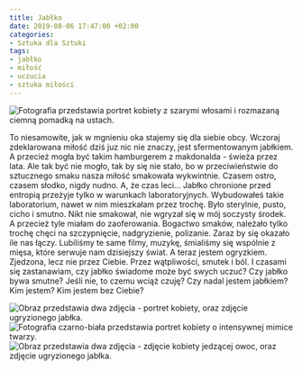 ```yaml
---
title: Jabłko
date: 2019-08-06 17:47:00 +02:00
categories:
- Sztuka dla Sztuki
tags:
- jabłko
- miłość
- uczucia
- sztuka miłości
---
```


![Fotografia przedstawia portret kobiety z szarymi włosami i rozmazaną ciemną pomadką na ustach.](https://ello-direct-uploads.s3.amazonaws.com/uploads/13f28a54-4b73-4f7d-8a1d-1adb5f9a1334/ello-316f02eb-efca-4caf-b677-594b409e9d00.jpeg)

To niesamowite, jak w mgnieniu oka stajemy się dla siebie obcy. Wczoraj
zdeklarowana miłość dziś juz nic nie znaczy, jest sfermentowanym jabłkiem. A przecież mogła być takim hamburgerem z makdonalda - świeża przez lata. Ale tak być nie mogło, tak by się nie stało, bo w przeciwieństwie do sztucznego smaku nasza miłość smakowała wykwintnie. Czasem ostro, czasem słodko, nigdy nudno. A, że czas leci... Jabłko chronione przed entropią przeżyje tylko w warunkach laboratoryjnych. Wybudowałeś takie laboratorium, nawet w nim mieszkałam przez trochę. Było sterylnie, pusto, cicho i smutno. Nikt nie smakował, nie wgryzał się w mój soczysty środek. A przecież tyle miałam do zaoferowania. Bogactwo smaków, należało tylko trochę chęci na szczypnięcie, nadgryzienie, polizanie. Zaraz by się okazało ile nas łączy. Lubiliśmy te same filmy, muzykę, śmialiśmy się wspólnie z mięsa, które serwuje nam dzisiejszy świat. A teraz jestem ogryzkiem. Zjedzona, lecz nie przez Ciebie. Przez wątpliwości, smutek i ból. I czasami się zastanawiam, czy jabłko świadome może być swych uczuć? Czy jabłko bywa smutne? Jeśli nie, to czemu wciąż czuję? Czy nadal jestem jabłkiem? Kim jestem? Kim jestem bez Ciebie?

![Obraz przedstawia dwa zdjęcia - portret kobiety, oraz zdjęcie ugryzionego jabłka.](https://ello-direct-uploads.s3.amazonaws.com/uploads/cb68b911-8e98-4e27-97bc-37b712c69d60/ello-8f7249e0-e8ed-4a00-8a7c-57d4e7a4f29a.jpeg)
![Fotografia czarno-biała przedstawia portret kobiety o intensywnej mimice twarzy.](https://d324imu86q1bqn.cloudfront.net/uploads/asset/attachment/10004385/ello-optimized-b43c09d7.jpg)
![Obraz przedstawia dwa zdjęcia - zdjęcie kobiety jedzącej owoc, oraz zdjęcie ugryzionego jabłka.](https://ello-direct-uploads.s3.amazonaws.com/uploads/fc46e25e-5a13-4f3f-838a-445e78c7b4bf/ello-0b00e434-4072-4f89-b891-149d925ccb97.jpeg)
